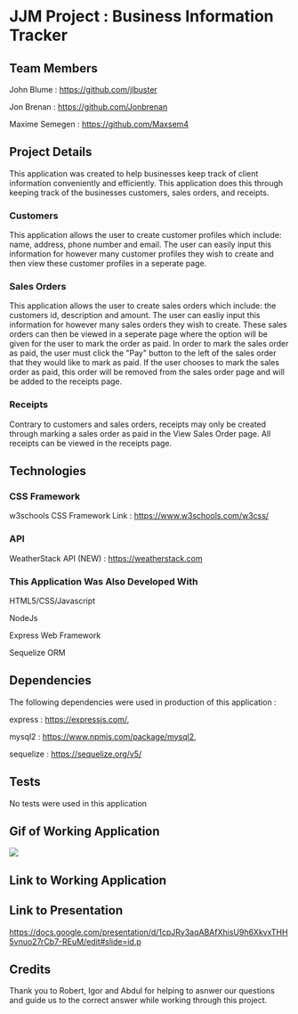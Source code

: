 # JJM Project : Business Information Tracker

## Team Members 
John Blume : https://github.com/jlbuster

Jon Brenan : https://github.com/Jonbrenan

Maxime Semegen : https://github.com/Maxsem4

## Project Details 
This application was created to help businesses keep track of client information conveniently and efficiently. 
This application does this through keeping track of the businesses customers, sales orders, and receipts.

### Customers

This application allows the user to create customer profiles which include: name, address, phone number and email. The user can easily input this information for however many customer profiles they wish to create and then view these customer profiles in a seperate page.

### Sales Orders

This application allows the user to create sales orders which include: the customers id, description and amount. The user can easliy input this information for however many sales orders they wish to create. These sales orders can then be viewed in a seperate page where the option will be given for the user to mark the order as paid. In order to mark the sales order as paid, the user must click the "Pay" button to the left of the sales order that they would like to mark as paid. If the user chooses to mark the sales order as paid, this order will be removed from the sales order page and will be added to the receipts page. 

### Receipts 

Contrary to customers and sales orders, receipts may only be created through marking a sales order as paid in the View Sales Order page. All receipts can be viewed in the receipts page. 

## Technologies
### CSS Framework

w3schools CSS Framework Link : https://www.w3schools.com/w3css/

### API

WeatherStack API (NEW) : https://weatherstack.com

### This Application Was Also Developed With

HTML5/CSS/Javascript

NodeJs

Express Web Framework

Sequelize ORM

## Dependencies

The following dependencies were used in production of this application : 

express : https://expressjs.com/,

mysql2 : https://www.npmjs.com/package/mysql2,

sequelize : https://sequelize.org/v5/
  
## Tests 

No tests were used in this application

## Gif of Working Application

![](/public/css/gifs/JJM_gif.gif)

## Link to Working Application

## Link to Presentation

https://docs.google.com/presentation/d/1cpJRy3aqABAfXhisU9h6XkvxTHH5vnuo27rCb7-REuM/edit#slide=id.p

## Credits

Thank you to Robert, Igor and Abdul for helping to asnwer our questions and guide us to the correct answer while working through this project.
